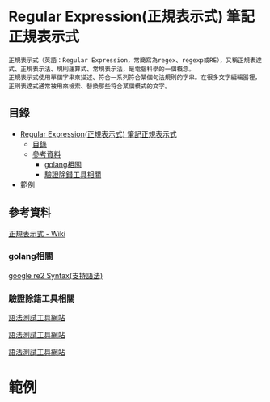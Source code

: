 # Regular Expression(正規表示式) 筆記正規表示式

```
正規表示式（英語：Regular Expression，常簡寫為regex、regexp或RE），又稱正規表達式、正規表示法、規則運算式、常規表示法，是電腦科學的一個概念。
正規表示式使用單個字串來描述、符合一系列符合某個句法規則的字串。在很多文字編輯器裡，正則表達式通常被用來檢索、替換那些符合某個模式的文字。
```

## 目錄

- [Regular Expression(正規表示式) 筆記正規表示式](#regular-expression正規表示式-筆記正規表示式)
	- [目錄](#目錄)
	- [參考資料](#參考資料)
		- [golang相關](#golang相關)
		- [驗證除錯工具相關](#驗證除錯工具相關)
- [範例](#範例)

## 參考資料

[正規表示式 - Wiki](https://zh.wikipedia.org/zh-tw/%E6%AD%A3%E5%88%99%E8%A1%A8%E8%BE%BE%E5%BC%8F)

### golang相關

[google re2 Syntax(支持語法)](https://github.com/google/re2/wiki/Syntax)

### 驗證除錯工具相關

[語法測試工具網站](https://regex101.com/)

[語法測試工具網站](https://www.debuggex.com/)

[語法測試工具網站](https://regexr.com/)

# 範例
